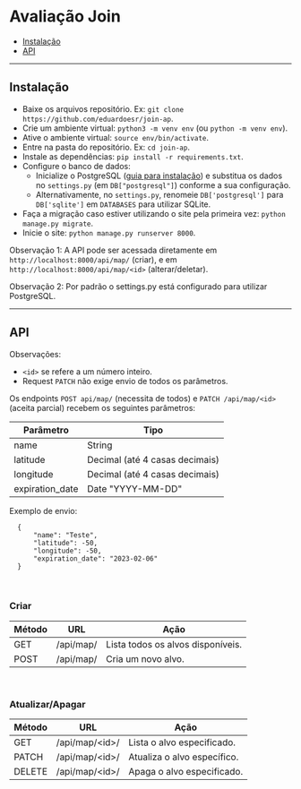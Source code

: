 # Avaliação Join

- [Instalação](#instalação)
- [API](#api)

***

## Instalação

* Baixe os arquivos repositório. Ex: `git clone https://github.com/eduardoesr/join-ap`.
* Crie um ambiente virtual: `python3 -m venv env` (ou `python -m venv env`).
* Ative o ambiente virtual: `source env/bin/activate`.
* Entre na pasta do repositório. Ex: `cd join-ap`.
* Instale as dependências: `pip install -r requirements.txt`.
* Configure o banco de dados:
    * Inicialize o PostgreSQL ([guia para instalação](https://www.postgresql.org/docs/current/tutorial-install.html)) e substitua os dados no `settings.py` (em `DB["postgresql"]`) conforme a sua configuração.
    * Alternativamente, no `settings.py`, renomeie `DB['postgresql']` para `DB['sqlite']` em `DATABASES` para utilizar SQLite. 
* Faça a migração caso estiver utilizando o site pela primeira vez: `python manage.py migrate`.
* Inicie o site: `python manage.py runserver 8000`.

Observação 1: A API pode ser acessada diretamente em `http://localhost:8000/api/map/` (criar), e em `http://localhost:8000/api/map/<id>` (alterar/deletar).

Observação 2: Por padrão o settings.py está configurado para utilizar PostgreSQL.

***

## API

Observações:
* `<id>` se refere a um número inteiro.
* Request `PATCH` não exige envio de todos os parâmetros.

Os endpoints `POST api/map/` (necessita de todos) e `PATCH /api/map/<id>` (aceita parcial) recebem os seguintes parâmetros:

| Parâmetro | Tipo |
|-|-|
| name | String |
| latitude | Decimal (até 4 casas decimais) |
| longitude | Decimal (até 4 casas decimais) |
| expiration_date | Date "YYYY-MM-DD" |

Exemplo de envio:
  ```
    {
        "name": "Teste",
        "latitude": -50,
        "longitude": -50,
        "expiration_date": "2023-02-06"
    }
  ```

<br>

### Criar

| Método | URL | Ação |
|-|-|-|
| GET | /api/map/ | Lista todos os alvos disponíveis. |
| POST | /api/map/ | Cria um novo alvo. |

<br>

### Atualizar/Apagar

| Método | URL | Ação |
|-|-|-|
| GET | /api/map/\<id>/ | Lista o alvo especificado. |
| PATCH | /api/map/\<id>/ | Atualiza o alvo específico. |
| DELETE | /api/map/\<id>/ | Apaga o alvo especificado. |

